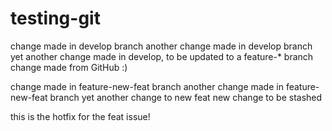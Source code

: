testing-git
===========


change made in develop branch
another change made in develop branch
yet another change made in develop, to be updated to a feature-* branch
change made from GitHub :)

change made in feature-new-feat branch
another change made in feature-new-feat branch
yet another change to new feat
new change to be stashed

this is the hotfix for the feat issue!
